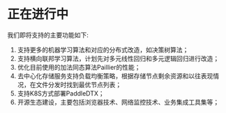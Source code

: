 # 正在进行中

我们即将支持的主要功能如下:

1. 支持更多的机器学习算法和对应的分布式改造，如决策树算法；
2. 支持横向联邦学习算法，计划先对多元线性回归和多元逻辑回归进行改造；
3. 优化目前使用的加法同态算法Paillier的性能；
4. 去中心化存储服务支持负载均衡策略，根据存储节点剩余资源和以往表现情况，在文件分发时找到最优节点列表；
5. 支持K8S方式部署PaddleDTX；
6. 开源生态建设，主要包括浏览器技术、网络监控技术、业务集成工具集等；
